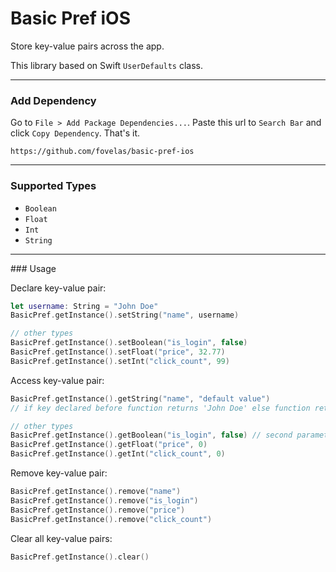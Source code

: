 # Basic Pref iOS

Store key-value pairs across the app.

This library based on Swift `UserDefaults` class.

---

### Add Dependency

Go to `File > Add Package Dependencies...`. Paste this url to `Search Bar` and click `Copy Dependency`. That's it.

```
https://github.com/fovelas/basic-pref-ios
```

---

### Supported Types

- `Boolean`
- `Float`
- `Int`
- `String`

---

### Usage

Declare key-value pair:

```swift
let username: String = "John Doe"
BasicPref.getInstance().setString("name", username)

// other types
BasicPref.getInstance().setBoolean("is_login", false)
BasicPref.getInstance().setFloat("price", 32.77)
BasicPref.getInstance().setInt("click_count", 99)
```

Access key-value pair:

```swift
BasicPref.getInstance().getString("name", "default value")
// if key declared before function returns 'John Doe' else function returns 'default value'.

// other types
BasicPref.getInstance().getBoolean("is_login", false) // second parameter is default value
BasicPref.getInstance().getFloat("price", 0)
BasicPref.getInstance().getInt("click_count", 0)
```

Remove key-value pair:

```swift
BasicPref.getInstance().remove("name")
BasicPref.getInstance().remove("is_login")
BasicPref.getInstance().remove("price")
BasicPref.getInstance().remove("click_count")
```

Clear all key-value pairs:

```swift
BasicPref.getInstance().clear()
```
